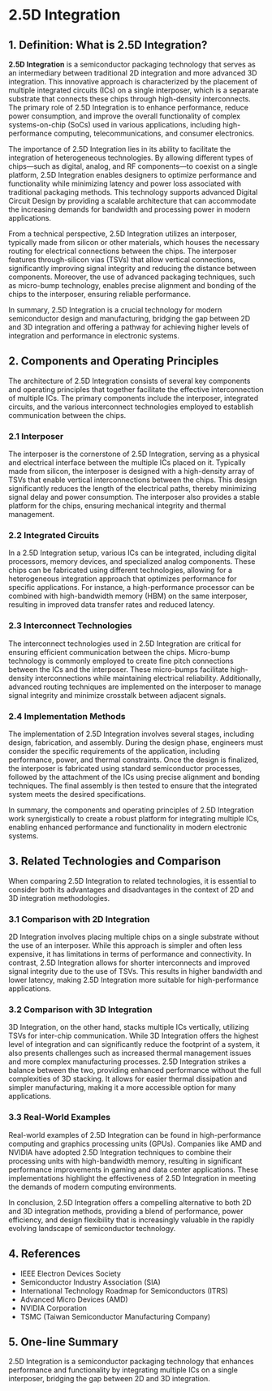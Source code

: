 # 2.5D Integration

## 1. Definition: What is **2.5D Integration**?

**2.5D Integration** is a semiconductor packaging technology that serves as an intermediary between traditional 2D integration and more advanced 3D integration. This innovative approach is characterized by the placement of multiple integrated circuits (ICs) on a single interposer, which is a separate substrate that connects these chips through high-density interconnects. The primary role of 2.5D Integration is to enhance performance, reduce power consumption, and improve the overall functionality of complex systems-on-chip (SoCs) used in various applications, including high-performance computing, telecommunications, and consumer electronics.

The importance of 2.5D Integration lies in its ability to facilitate the integration of heterogeneous technologies. By allowing different types of chips—such as digital, analog, and RF components—to coexist on a single platform, 2.5D Integration enables designers to optimize performance and functionality while minimizing latency and power loss associated with traditional packaging methods. This technology supports advanced Digital Circuit Design by providing a scalable architecture that can accommodate the increasing demands for bandwidth and processing power in modern applications.

From a technical perspective, 2.5D Integration utilizes an interposer, typically made from silicon or other materials, which houses the necessary routing for electrical connections between the chips. The interposer features through-silicon vias (TSVs) that allow vertical connections, significantly improving signal integrity and reducing the distance between components. Moreover, the use of advanced packaging techniques, such as micro-bump technology, enables precise alignment and bonding of the chips to the interposer, ensuring reliable performance.

In summary, 2.5D Integration is a crucial technology for modern semiconductor design and manufacturing, bridging the gap between 2D and 3D integration and offering a pathway for achieving higher levels of integration and performance in electronic systems.

## 2. Components and Operating Principles

The architecture of 2.5D Integration consists of several key components and operating principles that together facilitate the effective interconnection of multiple ICs. The primary components include the interposer, integrated circuits, and the various interconnect technologies employed to establish communication between the chips.

### 2.1 Interposer

The interposer is the cornerstone of 2.5D Integration, serving as a physical and electrical interface between the multiple ICs placed on it. Typically made from silicon, the interposer is designed with a high-density array of TSVs that enable vertical interconnections between the chips. This design significantly reduces the length of the electrical paths, thereby minimizing signal delay and power consumption. The interposer also provides a stable platform for the chips, ensuring mechanical integrity and thermal management.

### 2.2 Integrated Circuits

In a 2.5D Integration setup, various ICs can be integrated, including digital processors, memory devices, and specialized analog components. These chips can be fabricated using different technologies, allowing for a heterogeneous integration approach that optimizes performance for specific applications. For instance, a high-performance processor can be combined with high-bandwidth memory (HBM) on the same interposer, resulting in improved data transfer rates and reduced latency.

### 2.3 Interconnect Technologies

The interconnect technologies used in 2.5D Integration are critical for ensuring efficient communication between the chips. Micro-bump technology is commonly employed to create fine pitch connections between the ICs and the interposer. These micro-bumps facilitate high-density interconnections while maintaining electrical reliability. Additionally, advanced routing techniques are implemented on the interposer to manage signal integrity and minimize crosstalk between adjacent signals.

### 2.4 Implementation Methods

The implementation of 2.5D Integration involves several stages, including design, fabrication, and assembly. During the design phase, engineers must consider the specific requirements of the application, including performance, power, and thermal constraints. Once the design is finalized, the interposer is fabricated using standard semiconductor processes, followed by the attachment of the ICs using precise alignment and bonding techniques. The final assembly is then tested to ensure that the integrated system meets the desired specifications.

In summary, the components and operating principles of 2.5D Integration work synergistically to create a robust platform for integrating multiple ICs, enabling enhanced performance and functionality in modern electronic systems.

## 3. Related Technologies and Comparison

When comparing 2.5D Integration to related technologies, it is essential to consider both its advantages and disadvantages in the context of 2D and 3D integration methodologies.

### 3.1 Comparison with 2D Integration

2D Integration involves placing multiple chips on a single substrate without the use of an interposer. While this approach is simpler and often less expensive, it has limitations in terms of performance and connectivity. In contrast, 2.5D Integration allows for shorter interconnects and improved signal integrity due to the use of TSVs. This results in higher bandwidth and lower latency, making 2.5D Integration more suitable for high-performance applications.

### 3.2 Comparison with 3D Integration

3D Integration, on the other hand, stacks multiple ICs vertically, utilizing TSVs for inter-chip communication. While 3D Integration offers the highest level of integration and can significantly reduce the footprint of a system, it also presents challenges such as increased thermal management issues and more complex manufacturing processes. 2.5D Integration strikes a balance between the two, providing enhanced performance without the full complexities of 3D stacking. It allows for easier thermal dissipation and simpler manufacturing, making it a more accessible option for many applications.

### 3.3 Real-World Examples

Real-world examples of 2.5D Integration can be found in high-performance computing and graphics processing units (GPUs). Companies like AMD and NVIDIA have adopted 2.5D Integration techniques to combine their processing units with high-bandwidth memory, resulting in significant performance improvements in gaming and data center applications. These implementations highlight the effectiveness of 2.5D Integration in meeting the demands of modern computing environments.

In conclusion, 2.5D Integration offers a compelling alternative to both 2D and 3D integration methods, providing a blend of performance, power efficiency, and design flexibility that is increasingly valuable in the rapidly evolving landscape of semiconductor technology.

## 4. References

- IEEE Electron Devices Society
- Semiconductor Industry Association (SIA)
- International Technology Roadmap for Semiconductors (ITRS)
- Advanced Micro Devices (AMD)
- NVIDIA Corporation
- TSMC (Taiwan Semiconductor Manufacturing Company)

## 5. One-line Summary

2.5D Integration is a semiconductor packaging technology that enhances performance and functionality by integrating multiple ICs on a single interposer, bridging the gap between 2D and 3D integration.